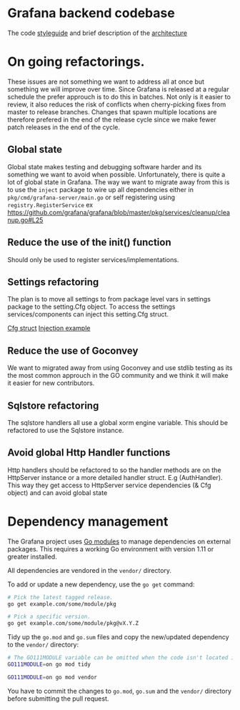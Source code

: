 # Grafana backend codebase

The code [styleguide](STYLEGUIDE.md) and brief description of the [architecture](ARCHITECTURE.md)

# On going refactorings.
These issues are not something we want to address all at once but something we will improve over time. Since Grafana is released at a regular schedule the prefer approuch is to do this in batches. Not only is it easier to review, it also reduces the risk of conflicts when cherry-picking fixes from master to release branches. Changes that spawn multiple locations are therefore prefered in the end of the release cycle since we make fewer patch releases in the end of the cycle. 

## Global state
Global state makes testing and debugging software harder and its something we want to avoid when possible.
Unfortunately, there is quite a lot of global state in Grafana. The way we want to migrate away from this
is to use the `inject` package to wire up all dependencies either in `pkg/cmd/grafana-server/main.go` or
self registering using `registry.RegisterService` ex https://github.com/grafana/grafana/blob/master/pkg/services/cleanup/cleanup.go#L25

## Reduce the use of the init() function
Should only be used to register services/implementations.

## Settings refactoring 
The plan is to move all settings to from package level vars in settings package to the setting.Cfg object. To access the settings services/components can inject this setting.Cfg struct. 

[Cfg struct](https://github.com/grafana/grafana/blob/df917663e6f358a076ed3daa9b199412e95c11f4/pkg/setting/setting.go#L210)
[Injection example](https://github.com/grafana/grafana/blob/df917663e6f358a076ed3daa9b199412e95c11f4/pkg/services/cleanup/cleanup.go#L20)

## Reduce the use of Goconvey
We want to migrated away from using Goconvey and use stdlib testing as its the most common approuch in the GO community and we think it will make it easier for new contributors. 

## Sqlstore refactoring
The sqlstore handlers all use a global xorm engine variable. This should be refactored to use the Sqlstore instance. 

## Avoid global Http Handler functions
Http handlers should be refactored to so the handler methods are on the HttpServer instance or a more detailed handler struct. E.g (AuthHandler). This way they get access to HttpServer service dependencies (& Cfg object) and can avoid global state

# Dependency management

The Grafana project uses [Go modules](https://golang.org/cmd/go/#hdr-Modules__module_versions__and_more) to manage dependencies on external packages. This requires a working Go environment with version 1.11 or greater installed.

All dependencies are vendored in the `vendor/` directory.

To add or update a new dependency, use the `go get` command:

```bash
# Pick the latest tagged release.
go get example.com/some/module/pkg

# Pick a specific version.
go get example.com/some/module/pkg@vX.Y.Z
```

Tidy up the `go.mod` and `go.sum` files and copy the new/updated dependency to the `vendor/` directory:

```bash
# The GO111MODULE variable can be omitted when the code isn't located in GOPATH.
GO111MODULE=on go mod tidy

GO111MODULE=on go mod vendor
```

You have to commit the changes to `go.mod`, `go.sum` and the `vendor/` directory before submitting the pull request.


